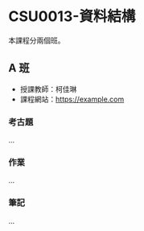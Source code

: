 # CSU0013-資料結構

本課程分兩個班。

## A 班

* 授課教師：柯佳琳
* 課程網站：<https://example.com>

### 考古題

...

### 作業

...

### 筆記

...

